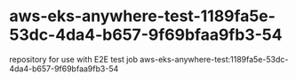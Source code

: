 # aws-eks-anywhere-test-1189fa5e-53dc-4da4-b657-9f69bfaa9fb3-54
repository for use with E2E test job aws-eks-anywhere-test:1189fa5e-53dc-4da4-b657-9f69bfaa9fb3-54
